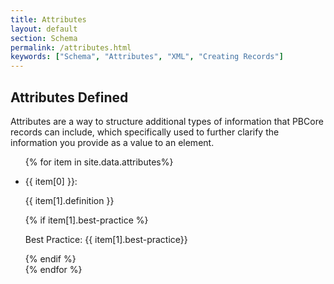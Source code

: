 ```yaml
---
title: Attributes
layout: default
section: Schema
permalink: /attributes.html
keywords: ["Schema", "Attributes", "XML", "Creating Records"]
---
```


<span class="definition-icon def-attributes"></span>
<h2 class="green bold">Attributes Defined</h2>

Attributes are a way to structure additional types of information that PBCore records can include, which specifically used to further clarify the information you provide as a value to an element.

<div id="attributes-defined" class="attribute-list">
  <ul>
    {% for item in site.data.attributes%}
      <li>
        <div class="row">
          <div class="col-md-3">
              <p id="{{ item[0] }}" class="bolder attribute-name">{{ item[0] }}: </p>
          </div>
          <div class="separator col-md-9">
            <p class="definition">{{ item[1].definition }}</p>
            {% if item[1].best-practice %}
              <p class="light"><span class="green bolder">Best Practice:</span> {{ item[1].best-practice}}</p>
            {% endif %}
          </div>
        </div>
        <div class="spacing">
        </div>
      </li>
    {% endfor %}
  </ul>
</div>
